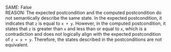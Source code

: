 SAME: False  
REASON: The expected postcondition and the computed postcondition do not semantically describe the same state. In the expected postcondition, it indicates that `z` is equal to `x + y`. However, in the computed postcondition, it states that `z` is greater than `x` and less than or equal to `x`, which is a contradiction and does not logically align with the expected postcondition of `z = x + y`. Therefore, the states described in the postconditions are not equivalent.